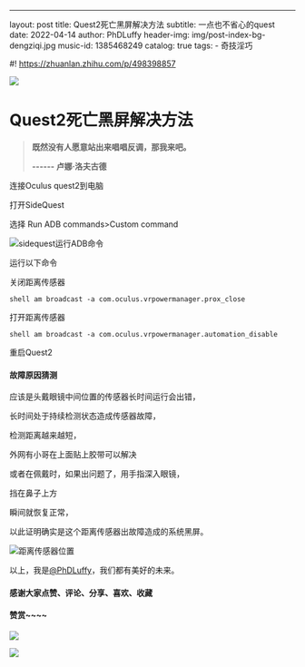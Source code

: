 ---
layout:     post
title:      Quest2死亡黑屏解决方法
subtitle:   一点也不省心的quest
date:       2022-04-14
author:     PhDLuffy
header-img: img/post-index-bg-dengziqi.jpg
music-id: 1385468249
catalog: true
tags:
    - 奇技淫巧



#! https://zhuanlan.zhihu.com/p/498398857

![](https://cdn.jsdelivr.net/gh/PhDLuffy/PicGo@master/img/20210519000143.gif)

# Quest2死亡黑屏解决方法

> **既然没有人愿意站出来唱唱反调，那我来吧。**
>
> **------ 卢娜·洛夫古德**

连接Oculus quest2到电脑

打开SideQuest

选择 Run ADB commands>Custom command



![sidequest运行ADB命令](https://cdn.jsdelivr.net/gh/PhDLuffy/PicGo@master/img/image-20220414125646248.png)

运行以下命令

关闭距离传感器

`shell am broadcast -a com.oculus.vrpowermanager.prox_close`

打开距离传感器

`shell am broadcast -a com.oculus.vrpowermanager.automation_disable`

重启Quest2

#### 故障原因猜测

应该是头戴眼镜中间位置的传感器长时间运行会出错，

长时间处于持续检测状态造成传感器故障，

检测距离越来越短，

外网有小哥在上面贴上胶带可以解决

或者在佩戴时，如果出问题了，用手指深入眼镜，

挡在鼻子上方

瞬间就恢复正常，

以此证明确实是这个距离传感器出故障造成的系统黑屏。

![距离传感器位置](https://cdn.jsdelivr.net/gh/PhDLuffy/PicGo@master/img/Inked%E5%BE%AE%E4%BF%A1%E5%9B%BE%E7%89%87_20220414125837_LI(1649912693).jpg)

以上，我是[@PhDLuffy](https://www.zhihu.com/people/PhDLuffy)，我们都有美好的未来。

#### 感谢大家点赞、评论、分享、喜欢、收藏

#### 赞赏~~~~

![](https://gitee.com/PhDLuffy/PicGo/raw/master/img/20200907163759.gif)

![](https://cdn.jsdelivr.net/gh/PhDLuffy/PicGo@master/img/20210504120405.jpg)


